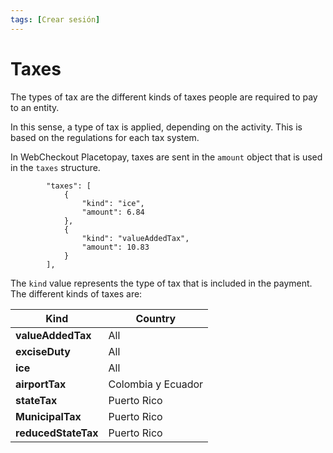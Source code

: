 ```yaml
---
tags: [Crear sesión]
---
```


# Taxes

The types of tax are the different kinds of taxes people are required to pay to an entity.

In this sense, a type of tax is applied, depending on the activity. This is based on the regulations for each tax system.

In WebCheckout Placetopay, taxes are sent in the  `amount` object that is used in the  `taxes` structure.

            "taxes": [
                {
                    "kind": "ice",
                    "amount": 6.84
                },
                {
                    "kind": "valueAddedTax",
                    "amount": 10.83
                }
            ],

The  `kind`  value represents the type of tax that is included in the payment. The different kinds of taxes are:


Kind | Country
---------|----------
 **valueAddedTax** | All
 **exciseDuty** | All
 **ice** | All
 **airportTax** | Colombia y Ecuador
 **stateTax** | Puerto Rico
 **MunicipalTax** | Puerto Rico 
**reducedStateTax** | Puerto Rico
 